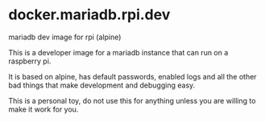 # docker.mariadb.rpi.dev
mariadb dev image for rpi (alpine)

This is a developer image for a mariadb instance that can run on a raspberry pi.

It is based on alpine, has default passwords, enabled logs and all the other bad things that make development and debugging easy.

This is a personal toy, do not use this for anything unless you are willing to make it work for you.